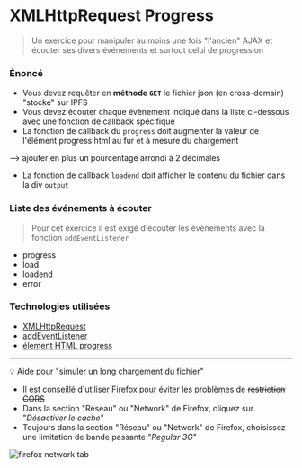 # XMLHttpRequest Progress

>Un exercice pour manipuler au moins une fois "l'ancien" AJAX et écouter ses divers événements et surtout celui de progression

### Énoncé

- Vous devez requêter en **méthode `GET`** le fichier json (en cross-domain) "stocké" sur IPFS
- Vous devez écouter chaque évènement indiqué dans la liste ci-dessous avec une fonction de callback spécifique
- La fonction de callback du `progress` doit augmenter la valeur de l'élément progress html au fur et à mesure du chargement

--> ajouter en plus un pourcentage arrondi à 2 décimales

- La fonction de callback `loadend` doit afficher le contenu du fichier dans la div `output`

### Liste des événements à écouter

>Pour cet exercice il est exigé d'écouter les évènements avec la fonction `addEventListener`

- progress
- load
- loadend
- error

### Technologies utilisées

- [XMLHttpRequest](https://developer.mozilla.org/fr/docs/Web/API/XMLHttpRequest/Utiliser_XMLHttpRequest)
- [addEventListener](https://developer.mozilla.org/fr/docs/Web/API/EventTarget/addEventListener)
- [élement HTML progress](https://www.alsacreations.com/article/lire/1416-html5-meter-progress.html)

___

:bulb: Aide pour "simuler un long chargement du fichier"

- Il est conseillé d'utiliser Firefox pour éviter les problèmes de ~~restriction CORS~~
- Dans la section "Réseau" ou "Network" de Firefox, cliquez sur "_Désactiver le cache_"
- Toujours dans la section "Réseau" ou "Network" de Firefox, choisissez une limitation de bande passante "_Regular 3G_"

![firefox network tab](https://ipfs.infura.io/ipfs/QmcHiGbrs9uEWmpgNSn67FYV9WydoiP8jBycZLgn6rggfF)
